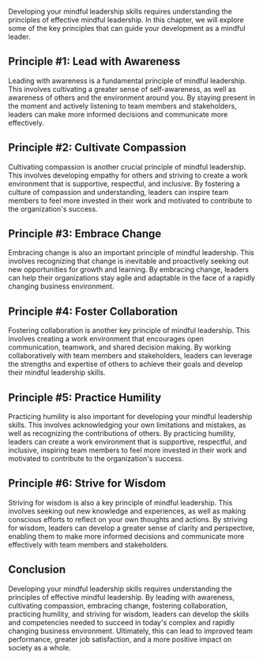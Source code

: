 
Developing your mindful leadership skills requires understanding the principles of effective mindful leadership. In this chapter, we will explore some of the key principles that can guide your development as a mindful leader.

Principle #1: Lead with Awareness
---------------------------------

Leading with awareness is a fundamental principle of mindful leadership. This involves cultivating a greater sense of self-awareness, as well as awareness of others and the environment around you. By staying present in the moment and actively listening to team members and stakeholders, leaders can make more informed decisions and communicate more effectively.

Principle #2: Cultivate Compassion
----------------------------------

Cultivating compassion is another crucial principle of mindful leadership. This involves developing empathy for others and striving to create a work environment that is supportive, respectful, and inclusive. By fostering a culture of compassion and understanding, leaders can inspire team members to feel more invested in their work and motivated to contribute to the organization's success.

Principle #3: Embrace Change
----------------------------

Embracing change is also an important principle of mindful leadership. This involves recognizing that change is inevitable and proactively seeking out new opportunities for growth and learning. By embracing change, leaders can help their organizations stay agile and adaptable in the face of a rapidly changing business environment.

Principle #4: Foster Collaboration
----------------------------------

Fostering collaboration is another key principle of mindful leadership. This involves creating a work environment that encourages open communication, teamwork, and shared decision making. By working collaboratively with team members and stakeholders, leaders can leverage the strengths and expertise of others to achieve their goals and develop their mindful leadership skills.

Principle #5: Practice Humility
-------------------------------

Practicing humility is also important for developing your mindful leadership skills. This involves acknowledging your own limitations and mistakes, as well as recognizing the contributions of others. By practicing humility, leaders can create a work environment that is supportive, respectful, and inclusive, inspiring team members to feel more invested in their work and motivated to contribute to the organization's success.

Principle #6: Strive for Wisdom
-------------------------------

Striving for wisdom is also a key principle of mindful leadership. This involves seeking out new knowledge and experiences, as well as making conscious efforts to reflect on your own thoughts and actions. By striving for wisdom, leaders can develop a greater sense of clarity and perspective, enabling them to make more informed decisions and communicate more effectively with team members and stakeholders.

Conclusion
----------

Developing your mindful leadership skills requires understanding the principles of effective mindful leadership. By leading with awareness, cultivating compassion, embracing change, fostering collaboration, practicing humility, and striving for wisdom, leaders can develop the skills and competencies needed to succeed in today's complex and rapidly changing business environment. Ultimately, this can lead to improved team performance, greater job satisfaction, and a more positive impact on society as a whole.
